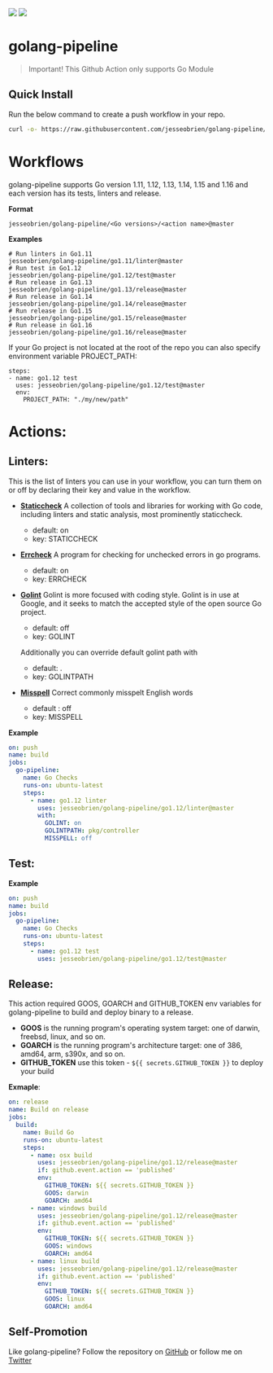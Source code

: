 <img src="https://github.com/jesseobrien/golang-pipeline/workflows/build/badge.svg" class="image mod-full-width" /> <img src="https://img.shields.io/github/v/release/jesseobrien/golang-pipeline?sort=semver" class="image mod-full-width" />

# golang-pipeline

> Important! This Github Action only supports Go Module

## Quick Install

Run the below command to create a push workflow in your repo.

```bash
curl -o- https://raw.githubusercontent.com/jesseobrien/golang-pipeline/master/install.sh | bash
```

# Workflows

golang-pipeline supports Go version 1.11, 1.12, 1.13, 1.14, 1.15 and 1.16 and each version has its tests, linters and release.

**Format**

```
jesseobrien/golang-pipeline/<Go versions>/<action name>@master
```

**Examples**

```
# Run linters in Go1.11
jesseobrien/golang-pipeline/go1.11/linter@master
# Run test in Go1.12
jesseobrien/golang-pipeline/go1.12/test@master
# Run release in Go1.13
jesseobrien/golang-pipeline/go1.13/release@master
# Run release in Go1.14
jesseobrien/golang-pipeline/go1.14/release@master
# Run release in Go1.15
jesseobrien/golang-pipeline/go1.15/release@master
# Run release in Go1.16
jesseobrien/golang-pipeline/go1.16/release@master

```

If your Go project is not located at the root of the repo you can also specify environment variable PROJECT_PATH:

```
steps:
- name: go1.12 test
  uses: jesseobrien/golang-pipeline/go1.12/test@master
  env:
    PROJECT_PATH: "./my/new/path"
```

# Actions:

## Linters:

This is the list of linters you can use in your workflow, you can turn them on or off by declaring their key and value in the workflow.

- [**Staticcheck**](https://github.com/dominikh/go-tools#installation)
  A collection of tools and libraries for working with Go code, including linters and static analysis, most prominently staticcheck.
  - default: on
  - key: STATICCHECK
- [**Errcheck**](https://github.com/kisielk/errcheck)
  A program for checking for unchecked errors in go programs.
  - default: on
  - key: ERRCHECK
- [**Golint**](https://github.com/golang/lint)
  Golint is more focused with coding style. Golint is in use at Google, and it seeks to match the accepted style of the open source Go project.

  - default: off
  - key: GOLINT

  Additionally you can override default golint path with

  - default: .
  - key: GOLINTPATH

- [**Misspell**](https://github.com/client9/misspell)
  Correct commonly misspelt English words
  - default : off
  - key: MISSPELL

**Example**

```yaml
on: push
name: build
jobs:
  go-pipeline:
    name: Go Checks
    runs-on: ubuntu-latest
    steps:
      - name: go1.12 linter
        uses: jesseobrien/golang-pipeline/go1.12/linter@master
        with:
          GOLINT: on
          GOLINTPATH: pkg/controller
          MISSPELL: off
```

## Test:

**Example**

```yaml
on: push
name: build
jobs:
  go-pipeline:
    name: Go Checks
    runs-on: ubuntu-latest
    steps:
      - name: go1.12 test
        uses: jesseobrien/golang-pipeline/go1.12/test@master
```

## Release:

This action required GOOS, GOARCH and GITHUB_TOKEN env variables for golang-pipeline to build and deploy binary to a release.

- **GOOS**
  is the running program's operating system target: one of darwin, freebsd, linux, and so on.
- **GOARCH**
  is the running program's architecture target: one of 386, amd64, arm, s390x, and so on.
- **GITHUB_TOKEN**
  use this token - `${{ secrets.GITHUB_TOKEN }}` to deploy your build

**Exmaple**:

```yaml
on: release
name: Build on release
jobs:
  build:
    name: Build Go
    runs-on: ubuntu-latest
    steps:
      - name: osx build
        uses: jesseobrien/golang-pipeline/go1.12/release@master
        if: github.event.action == 'published'
        env:
          GITHUB_TOKEN: ${{ secrets.GITHUB_TOKEN }}
          GOOS: darwin
          GOARCH: amd64
      - name: windows build
        uses: jesseobrien/golang-pipeline/go1.12/release@master
        if: github.event.action == 'published'
        env:
          GITHUB_TOKEN: ${{ secrets.GITHUB_TOKEN }}
          GOOS: windows
          GOARCH: amd64
      - name: linux build
        uses: jesseobrien/golang-pipeline/go1.12/release@master
        if: github.event.action == 'published'
        env:
          GITHUB_TOKEN: ${{ secrets.GITHUB_TOKEN }}
          GOOS: linux
          GOARCH: amd64
```

## Self-Promotion

Like golang-pipeline? Follow the repository on [GitHub](https://github.com/jesseobrien/golang-pipeline) or follow me on [Twitter](https://twitter.com/jesseobrien1)
